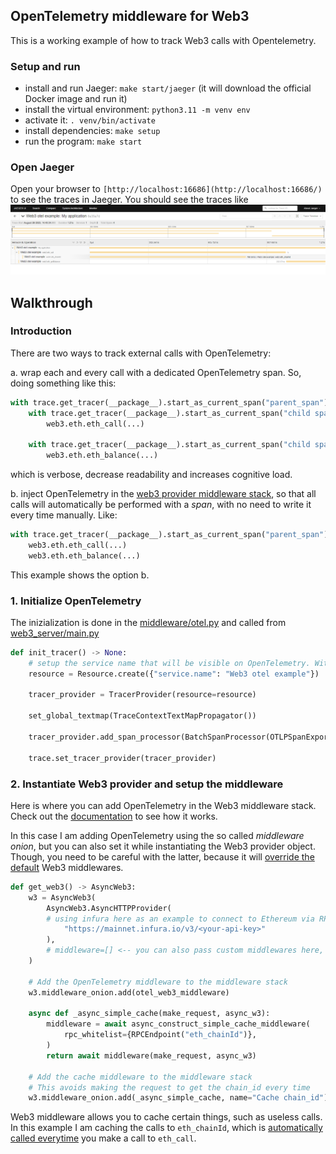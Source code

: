 ## OpenTelemetry middleware for Web3

This is a working example of how to track Web3 calls with Opentelemetry.

### Setup and run

- install and run Jaeger: `make start/jaeger` (it will download the official Docker image and run it)
- install the virtual environment: `python3.11 -m venv env`
- activate it: `. venv/bin/activate`
- install dependencies: `make setup`
- run the program: `make start`

### Open Jaeger

Open your browser to `[http://localhost:16686](http://localhost:16686/)` to see the traces in Jaeger.
You should see the traces like
![](otel-test.png)

## Walkthrough

### Introduction

There are two ways to track external calls with OpenTelemetry:


a. wrap each and every call with a dedicated OpenTelemetry span. So, doing something like this:

```python
with trace.get_tracer(__package__).start_as_current_span("parent_span"):
    with trace.get_tracer(__package__).start_as_current_span("child span"):
        web3.eth.eth_call(...)

    with trace.get_tracer(__package__).start_as_current_span("child span"):
        web3.eth.eth_balance(...)
```
which is verbose, decrease readability and increases cognitive load.

b. inject OpenTelemetry in the [web3 provider middleware stack](https://web3py.readthedocs.io/en/stable/middleware.html#), so that all calls will automatically be performed with a *span*, with no need to write it every time manually. Like: 
```python
with trace.get_tracer(__package__).start_as_current_span("parent_span"):
    web3.eth.eth_call(...)
    web3.eth.eth_balance(...)
```

This example shows the option b.


### 1.  Initialize OpenTelemetry

The inizialization is done in the [middleware/otel.py](middleware/otel.py) and called from [web3_server/main.py](web3_server/__main__.py)

```python
def init_tracer() -> None:
    # setup the service name that will be visible on OpenTelemetry. Without this it will be shown as `Unknown service`
    resource = Resource.create({"service.name": "Web3 otel example"})
    
    tracer_provider = TracerProvider(resource=resource)

    set_global_textmap(TraceContextTextMapPropagator())
    
    tracer_provider.add_span_processor(BatchSpanProcessor(OTLPSpanExporter()))
    
    trace.set_tracer_provider(tracer_provider)
```
### 2. Instantiate Web3 provider and setup the middleware

Here is where you can add OpenTelemetry in the Web3 middleware stack. Check out the [documentation](https://web3py.readthedocs.io/en/stable/middleware.html#configuring-middleware) to see how it works.

In this case I am adding OpenTelemetry using the so called *middleware onion*, but you can also set it while instantiating the Web3 provider object. Though, you need to be careful with the latter, because it will [override the default](https://web3py.readthedocs.io/en/stable/middleware.html#optional-middleware) Web3 middlewares. 

```python
def get_web3() -> AsyncWeb3:
    w3 = AsyncWeb3(
        AsyncWeb3.AsyncHTTPProvider(
        # using infura here as an example to connect to Ethereum via RPC
            "https://mainnet.infura.io/v3/<your-api-key>"
        ),
        # middleware=[] <-- you can also pass custom middlewares here, but this will override the default ones. Be careful.
    )
    
    # Add the OpenTelemetry middleware to the middleware stack
    w3.middleware_onion.add(otel_web3_middleware)

    async def _async_simple_cache(make_request, async_w3):
        middleware = await async_construct_simple_cache_middleware(
            rpc_whitelist={RPCEndpoint("eth_chainId")},
        )
        return await middleware(make_request, async_w3)

    # Add the cache middleware to the middleware stack
    # This avoids making the request to get the chain_id every time
    w3.middleware_onion.add(_async_simple_cache, name="Cache chain_id")
```
Web3 middleware allows you to cache certain things, such as useless calls. In this example I am caching the calls to `eth_chainId`, which is [automatically called everytime](https://github.com/ethers-io/ethers.js/issues/901) you make a call to `eth_call`.